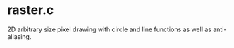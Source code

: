 # raster.c
2D arbitrary size pixel drawing with circle and line functions as well as anti-aliasing.
